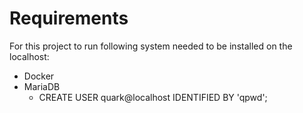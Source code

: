 # Requirements

For this project to run following system needed to be installed on the localhost:
* Docker
* MariaDB
  * CREATE USER quark@localhost IDENTIFIED BY 'qpwd';
